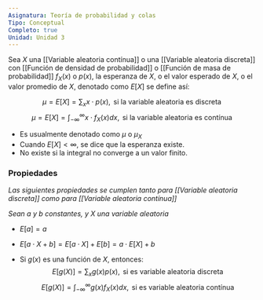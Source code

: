 ```yaml
---
Asignatura: Teoría de probabilidad y colas
Tipo: Conceptual
Completo: true
Unidad: Unidad 3
---
```

Sea $X$ una [[Variable aleatoria contínua]] o una [[Variable aleatoria discreta]] con [[Función de densidad de probabilidad]] o [[Función de masa de probabilidad]] $f_X(x)$ o $p(x)$, la esperanza de $X$, o el valor esperado de $X$, o el valor promedio de $X$, denotado como $E[X]$ se define así:

$$\mu = E[X]=\sum_{x}x\cdot p(x), \text{ si la variable aleatoria es discreta}$$
$$\mu = E[X]=\int_{-\infty}^{\infty}x\cdot f_X(x)dx, \text{ si la variable aleatoria es contínua}$$


- Es usualmente denotado como $\mu$ o $\mu_X$
- Cuando $E[X]<\infty$, se dice que la esperanza existe.
- No existe si la integral no converge a un valor finito. 

### Propiedades
*Las siguientes propiedades se cumplen tanto para [[Variable aleatoria discreta]] como para [[Variable aleatoria contínua]]*

*Sean $a$ y $b$ constantes, y $X$ una variable aleatoria*

- $E[a]=a$

- $E[a\cdot X + b]=E[a\cdot X]+E[b]=a\cdot E[X]+b$

- Si $g(x)$ es una función de $X$, entonces:
$$E[g(X)]=\sum_{x}g(x)p(x), \text{ si es variable aleatoria discreta}$$
$$E[g(X)]=\int_{-\infty}^{\infty}g(x)f_X(x)dx, \text{ si es variable aleatoria contínua}$$


